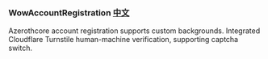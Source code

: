 ### WowAccountRegistration  [中文](/README_ZH.MD)
Azerothcore account registration supports custom backgrounds. Integrated Cloudflare Turnstile human-machine verification, supporting captcha switch.

